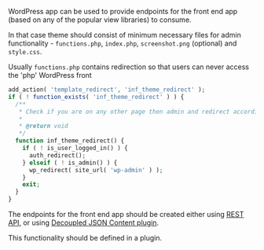 WordPress app can be used to provide endpoints for the front end app (based on any of the popular view libraries) to consume.

In that case theme should consist of minimum necessary files for admin functionality - `functions.php`, `index.php`, `screenshot.png` (optional) and `style.css`.

Usually `functions.php` contains redirection so that users can never access the 'php' WordPress front

```php
add_action( 'template_redirect', 'inf_theme_redirect' );
if ( ! function_exists( 'inf_theme_redirect' ) ) {
  /**
   * Check if you are on any other page then admin and redirect accordingly.
   *
   * @return void
   */
  function inf_theme_redirect() {
    if ( ! is_user_logged_in() ) {
      auth_redirect();
    } elseif ( ! is_admin() ) {
      wp_redirect( site_url( 'wp-admin' ) );
    }
    exit;
  }
}
```

The endpoints for the front end app should be created either using [REST API](https://developer.wordpress.org/rest-api/), or using [Decoupled JSON Content plugin](https://github.com/infinum/decoupled-json-content).

This functionality should be defined in a plugin.

